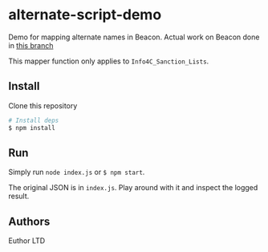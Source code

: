 # alternate-script-demo
Demo for mapping alternate names in Beacon.
Actual work on Beacon done in [this branch](https://github.com/Euthor/beacon/tree/alternate-script)

This mapper function only applies to `Info4C_Sanction_Lists`.

## Install

Clone this repository

```bash
# Install deps
$ npm install
```

## Run

Simply run `node index.js` or `$ npm start`.

The original JSON is in `index.js`.
Play around with it and inspect the logged result.

## Authors

Euthor LTD
